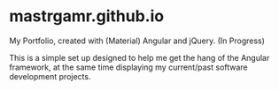 # mastrgamr.github.io
My Portfolio, created with (Material) Angular and jQuery. (In Progress)

This is a simple set up designed to help me get the hang of the Angular framework, at the same time displaying my current/past software development projects.
